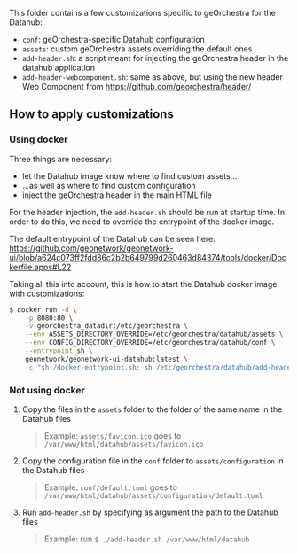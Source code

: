 This folder contains a few customizations specific to geOrchestra for the Datahub:

* `conf`: geOrchestra-specific Datahub configuration
* `assets`: custom geOrchestra assets overriding the default ones
* `add-header.sh`: a script meant for injecting the geOrchestra header in the datahub application
* `add-header-webcomponent.sh`: same as above, but using the new header Web Component from https://github.com/georchestra/header/

## How to apply customizations

### Using docker

Three things are necessary:
* let the Datahub image know where to find custom assets...
* ...as well as where to find custom configuration
* inject the geOrchestra header in the main HTML file

For the header injection, the `add-header.sh` should be run at startup time. In order to do this, we need
to override the entrypoint of the docker image.

The default entrypoint of the Datahub can be seen here: https://github.com/geonetwork/geonetwork-ui/blob/a624c073ff2fdd86c2b2b649799d260463d84374/tools/docker/Dockerfile.apps#L22

Taking all this into account, this is how to start the Datahub docker image with customizations:

```bash
$ docker run -d \
    -p 8080:80 \
    -v georchestra_datadir:/etc/georchestra \
    --env ASSETS_DIRECTORY_OVERRIDE=/etc/georchestra/datahub/assets \
    --env CONFIG_DIRECTORY_OVERRIDE=/etc/georchestra/datahub/conf \
    --entrypoint sh \
    geonetwork/geonetwork-ui-datahub:latest \
    -c "sh /docker-entrypoint.sh; sh /etc/georchestra/datahub/add-header.sh; nginx -g 'daemon off;'"
```

### Not using docker

1. Copy the files in the `assets` folder to the folder of the same name in the Datahub files
   > Example: `assets/favicon.ico` goes to `/var/www/html/datahub/assets/favicon.ico`

2. Copy the configuration file in the `conf` folder to `assets/configuration` in the Datahub files
   > Example: `conf/default.toml` goes to `/var/www/html/datahub/assets/configuration/default.toml`

3. Run `add-header.sh` by specifying as argument the path to the Datahub files
   > Example: run `$ ./add-header.sh /var/www/html/datahub`
